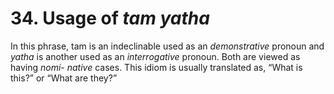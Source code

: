 # **34. Usage of** *tam yatha* 

 In this phrase, tam is an indeclinable used as an *demonstrative* pronoun and   *yatha* is another used as an *interrogative* pronoun. Both are viewed as having *nomi-
native* cases. This idiom is usually translated as, “What is this?” or “What are they?” 